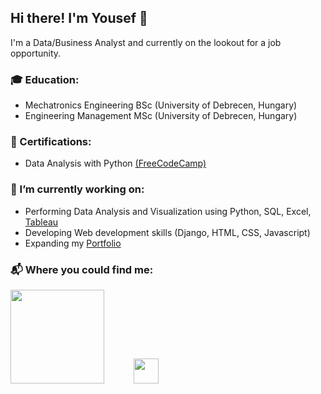 ## Hi there! I'm Yousef 👋

<!--
**YousefBarakat99/YousefBarakat99** is a ✨ _special_ ✨ repository because its `README.md` (this file) appears on your GitHub profile.

Here are some ideas to get you started:

- 🔭 I’m currently working on ...
- 🌱 I’m currently learning ...
- 👯 I’m looking to collaborate on ...
- 🤔 I’m looking for help with ...
- 💬 Ask me about ...
- 📫 How to reach me: ...
- 😄 Pronouns: ...
- ⚡ Fun fact: ...
-->
I'm a Data/Business Analyst and currently on the lookout for a job opportunity.

### 🎓 Education:
  - Mechatronics Engineering BSc (University of Debrecen, Hungary)
  - Engineering Management MSc (University of Debrecen, Hungary)
 

### 📜 Certifications:
  - Data Analysis with Python [(FreeCodeCamp)](https://freecodecamp.org/certification/Heroghost52/data-analysis-with-python-v7)


### 🌱 I’m currently working on:
  - Performing Data Analysis and Visualization using Python, SQL, Excel, [Tableau](https://public.tableau.com/app/profile/yousef.barakat)
  - Developing Web development skills (Django, HTML, CSS, Javascript)
  - Expanding my [Portfolio](https://github.com/YousefBarakat99/My_Portfolio)

### :mailbox_with_mail: Where you could find me:
[<img src="https://upload.wikimedia.org/wikipedia/commons/thumb/0/01/LinkedIn_Logo.svg/2560px-LinkedIn_Logo.svg.png" width="150"/>](https://www.linkedin.com/in/yousef-barakat-019816205/)&nbsp;&nbsp;&nbsp;&nbsp;&nbsp;&nbsp;&nbsp;&nbsp;&nbsp;&nbsp;&nbsp;&nbsp;[<img src="https://cdn-icons-png.flaticon.com/512/3037/3037366.png" height="40"/>](https://yousefbarakat99.github.io/website/)
